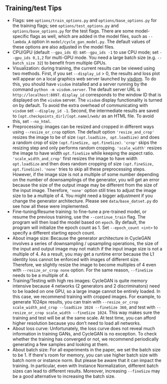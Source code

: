 ## Training/test Tips
- Flags: see `options/train_options.py` and `options/base_options.py` for the training flags; see `options/test_options.py` and `options/base_options.py` for the test flags. There are some model-specific flags as well, which are added in the model files, such as `--lambda_A` option in `model/cycle_gan_model.py`. The default values of these options are also adjusted in the model files.
- CPU/GPU (default `--gpu_ids 0`): set`--gpu_ids -1` to use CPU mode; set `--gpu_ids 0,1,2` for multi-GPU mode. You need a large batch size (e.g. `--batch_size 32`) to benefit from multiple GPUs.
- Visualization: during training, the current results can be viewed using two methods. First, if you set `--display_id` > 0, the results and loss plot will appear on a local graphics web server launched by [visdom](https://github.com/facebookresearch/visdom). To do this, you should have `visdom` installed and a server running by the command `python -m visdom.server`. The default server URL is `http://localhost:8097`. `display_id` corresponds to the window ID that is displayed on the `visdom` server. The `visdom` display functionality is turned on by default. To avoid the extra overhead of communicating with `visdom` set `--display_id -1`. Second, the intermediate results are saved to `[opt.checkpoints_dir]/[opt.name]/web/` as an HTML file. To avoid this, set `--no_html`.
- Preprocessing: images can be resized and cropped in different ways using `--resize_or_crop` option. The default option `'resize_and_crop'` resizes the image to be of size `(opt.loadSize, opt.loadSize)` and does a random crop of size `(opt.fineSize, opt.fineSize)`. `'crop'` skips the resizing step and only performs random cropping. `'scale_width'` resizes the image to have width `opt.fineSize` while keeping the aspect ratio. `'scale_width_and_crop'` first resizes the image to have width `opt.loadSize` and then does random cropping of size `(opt.fineSize, opt.fineSize)`. `'none'` tries to skip all these preprocessing steps. However, if the image size is not a multiple of some number depending on the number of downsamplings of the generator, you will get an error because the size of the output image may be different from the size of the input image. Therefore, `'none'` option still tries to adjust the image size to be a multiple of 4. You might need a bigger adjustment if you change the generator architecture. Please see `data/base_datset.py` do see how all these were implemented.
- Fine-tuning/Resume training: to fine-tune a pre-trained model, or resume the previous training, use the `--continue_train` flag. The program will then load the model based on `epoch`. By default, the program will initialize the epoch count as 1. Set `--epoch_count <int>` to specify a different starting epoch count.
- About image size: Because the generator architecture in CycleGAN involves a series of downsampling / upsampling operations, the size of the input and output image may not match if the input image size is not a multiple of 4. As a result, you may get a runtime error because the L1 identity loss cannot be enforced with images of different size. Therefore, we slightly resize the image to become multiples of 4 even with `--resize_or_crop none` option. For the same reason, `--fineSize` needs to be a multiple of 4. 
- Training/Testing with high res images: CycleGAN is quite memory intensive because 4 networks (2 generators and 2 discriminators) need to be loaded on one GPU, so a large image cannot be entirely loaded. In this case, we recommend training with cropped images. For example, to generate 1024px results, you can train with `--resize_or_crop scale_width_and_crop --loadSize 1024 --fineSize 360`, and test with `--resize_or_crop scale_width --fineSize 1024`. This way makes sure the training and test will be at the same scale. At test time, you can afford higher resolution because you don’t need to load all networks. 
- About loss curve: Unfortunately, the loss curve does not reveal much information in training GANs, and CycleGAN is no exception. To check whether the training has converged or not, we recommend periodically generating a few samples and looking at them. 
- About batch size: For all experiments in the paper, we set the batch size to be 1. If there's room for memory, you can use higher batch size with batch norm or instance norm. But please be aware that it can impact the training. In particular, even with Instance Normalization, different batch sizes can lead to different results. Moreover, increasing `--fineSize` may be a good alternative to increasing the batch size. 
